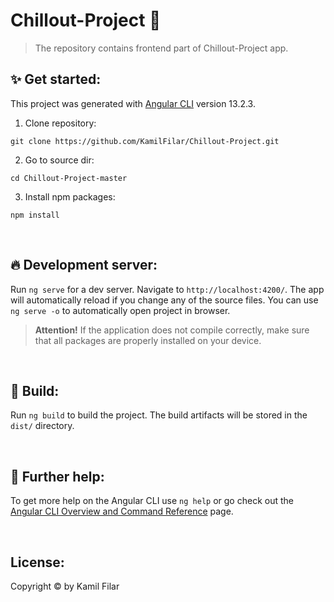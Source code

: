 # Chillout-Project :palm_tree:
> The repository contains frontend part of Chillout-Project app.

## :sparkles: Get started: 
This project was generated with [Angular CLI](https://github.com/angular/angular-cli) version 13.2.3.

1. Clone repository:
```
git clone https://github.com/KamilFilar/Chillout-Project.git
```

2. Go to source dir:
```
cd Chillout-Project-master
```

3. Install npm packages:
```
npm install
```
&nbsp;
## :fire: Development server:

Run `ng serve` for a dev server. Navigate to `http://localhost:4200/`. The app will automatically reload if you change any of the source files.
You can use `ng serve -o` to automatically open project in browser.
> **Attention!** If the application does not compile correctly, make sure that all packages are properly installed on your device.

&nbsp;
## :construction_worker: Build:

Run `ng build` to build the project. The build artifacts will be stored in the `dist/` directory.

&nbsp;
## :mag_right: Further help:

To get more help on the Angular CLI use `ng help` or go check out the [Angular CLI Overview and Command Reference](https://angular.io/cli) page.

&nbsp;
## License:
Copyright © by Kamil Filar